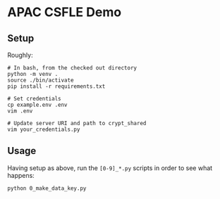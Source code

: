 # APAC CSFLE Demo

## Setup

Roughly:

```
# In bash, from the checked out directory
python -m venv .
source ./bin/activate
pip install -r requirements.txt

# Set credentials
cp example.env .env
vim .env

# Update server URI and path to crypt_shared
vim your_credentials.py
```

## Usage

Having setup as above, run the `[0-9]_*.py` scripts in order to see what happens:
```
python 0_make_data_key.py
```
